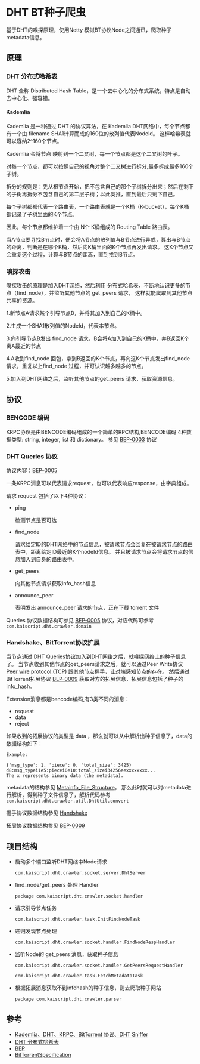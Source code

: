 # DHT BT种子爬虫
基于DHT的嗅探原理，使用Netty 模拟BT协议Node之间通讯，爬取种子 metadata信息。

## 原理
### DHT 分布式哈希表
DHT 全称 Distributed Hash Table，是一个去中心化的分布式系统，特点是自动去中心化、强容错。

#### Kademlia

Kademlia 是一种通过 DHT 的协议算法，在 Kademlia DHT网络中，每个节点都有一个由 filename SHA1计算而成的160位的散列值代表NodeId。
这样哈希表就可以容纳2^160个节点。

Kademlia 会将节点 映射到一个二叉树，每一个节点都是这个二叉树的叶子。

对每一个节点，都可以按照自己的视角对整个二叉树进行拆分,最多拆成最多160个子树。

拆分的规则是：先从根节点开始，把不包含自己的那个子树拆分出来；然后在剩下的子树再拆分不包含自己的第二层子树；以此类推，直到最后只剩下自己。

每个子树都都代表一个路由表，一个路由表就是一个K桶（K-bucket），每个K桶都记录了子树里面的K个节点。

因此，每个节点都维护着一个由 N个 K桶组成的 Routing Table 路由表。

当A节点要寻找B节点时，便会将A节点的散列值与B节点进行异或，算出与B节点的距离，判断是在哪个K桶，然后向K桶里面的K个节点再发出请求。
这K个节点又会重复这个过程，计算与B节点的距离，直到找到B节点。

### 嗅探攻击

嗅探攻击的原理是加入DHT网络，然后利用 分布式哈希表，不断地认识更多的节点（find_node），并监听其他节点的 get_peers 请求，
这样就能爬取到其他节点共享的资源。

1.新节点A请求某个引导节点B，并将其加入到自己的K桶中。

2.生成一个SHA1散列值的NodeId，代表本节点。

3.向引导节点B发出 find_node 请求，B会将A加入到自己的K桶中，并B返回K个离A最近的节点

4.A收到find_node 回包，拿到B返回的K个节点，再向这K个节点发出find_node 请求，重复以上find_node 过程，并可认识越多越多的节点。

5.加入到DHT网络之后，监听其他节点的get_peers 请求，获取资源信息。

## 协议

### BENCODE 编码

KRPC协议是由BENCODE编码组成的一个简单的RPC结构,BENCODE编码 4种数据类型: string, integer, list 和 dictionary。
参见 [BEP-0003](http://bittorrent.org/beps/bep_0003.html) 协议


### DHT Queries 协议  
协议内容：[BEP-0005](http://bittorrent.org/beps/bep_0005.html)

一条KRPC消息可以代表请求request，也可以代表响应response，由字典组成。

请求 request 包括了以下4种协议：
- ping

    检测节点是否可达
- find_node
    
    请求给定ID的DHT网络中的节点信息，被请求节点会回复在被请求节点的路由表中，距离给定ID最近的K个nodeId信息。
并且被请求节点会将请求节点的信息加入到自身的路由表中。
- get_peers

    向其他节点请求获取info_hash信息
- announce_peer

    表明发出 announce_peer 请求的节点，正在下载 torrent 文件
    
    
Queries 协议数据结构可参见 [BEP-0005](http://bittorrent.org/beps/bep_0005.html) 协议，对应代码可参考 
`com.kaiscript.dht.crawler.domain`

### Handshake、BitTorrent协议扩展

当节点通过 DHT Queries协议加入到DHT网络之后，就嗅探网络上的种子信息了。
当节点收到其他节点的get_peers请求之后，就可以通过Peer Write协议 [Peer wire protocol (TCP)](https://wiki.theory.org/index.php/BitTorrentSpecification#Handshake) 
跟其他节点握手，让对端感知节点的存在。 
然后通过BitTorrent拓展协议 [BEP-0009](http://bittorrent.org/beps/bep_0009.html) 获取对方的拓展信息，拓展信息包括了种子的info_hash。

Extension消息都是bencode编码,有3类不同的消息：
- request
- data
- reject

如果收到的拓展协议的类型是 data ，那么就可以从中解析出种子信息了，data的数据结构如下：
```
Example:

{'msg_type': 1, 'piece': 0, 'total_size': 3425}
d8:msg_typei1e5:piecei0e10:total_sizei34256eexxxxxxxx...
The x represents binary data (the metadata).
```
metadata的结构参见 [Metainfo_File_Structure](https://wiki.theory.org/index.php/BitTorrentSpecification#Metainfo_File_Structure)。
那么此时就可以对metadata进行解析，得到种子文件信息了，解析代码参考 `com.kaiscript.dht.crawler.util.DhtUtil.convert`

握手协议数据结构参见 [Handshake](https://wiki.theory.org/index.php/BitTorrentSpecification#Handshake)

拓展协议数据结构参见 [BEP-0009](http://bittorrent.org/beps/bep_0009.html) 

## 项目结构

- 启动多个端口监听DHT网络中Node请求

    `com.kaiscript.dht.crawler.socket.server.DhtServer`
        
- find_node/get_peers 处理 Handler

    `package com.kaiscript.dht.crawler.socket.handler`
- 请求引导节点任务

    `com.kaiscript.dht.crawler.task.InitFindNodeTask`
- 递归发现节点处理

    `com.kaiscript.dht.crawler.socket.handler.FindNodeRespHandler`
- 监听Node的 get_peers 消息，获取种子信息

    `com.kaiscript.dht.crawler.socket.handler.GetPeersRequestHandler`
    
    `com.kaiscript.dht.crawler.task.FetchMetadataTask`
    
- 根据拓展消息获取不到infohash的种子信息，则去爬取种子网站

    `package com.kaiscript.dht.crawler.parser`

## 参考

- [Kademlia、DHT、KRPC、BitTorrent 协议、DHT Sniffer](https://www.cnblogs.com/LittleHann/p/6180296.html)
- [DHT 分布式哈希表](https://colobu.com/2018/03/26/distributed-hash-table/)
- [BEP](http://bittorrent.org/beps/bep_0000.html)
- [BitTorrentSpecification](https://wiki.theory.org/index.php/BitTorrentSpecification)